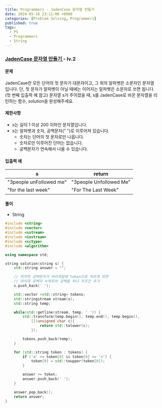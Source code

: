 ```yaml
---
title: Programmers - JadenCase 문자열 만들기
date: 2024-05-16 23:11:00 +0900
categories: [Problem Solving, Programmers]
published: true
tags:
  - PS
  - Programmers
  - String
---
```


### [ JadenCase 문자열 만들기 ](https://school.programmers.co.kr/learn/courses/30/lessons/12951#) - lv.2

#### 문제

JadenCase란 모든 단어의 첫 문자가 대문자이고, 그 외의 알파벳은 소문자인 문자열입니다. 단, 첫 문자가 알파벳이 아닐 때에는 이어지는 알파벳은 소문자로 쓰면 됩니다. (첫 번째 입출력 예 참고)
문자열 s가 주어졌을 때, s를 JadenCase로 바꾼 문자열을 리턴하는 함수, solution을 완성해주세요.

#### 제한사항

- s는 길이 1 이상 200 이하인 문자열입니다.
- s는 알파벳과 숫자, 공백문자(" ")로 이루어져 있습니다.
  - 숫자는 단어의 첫 문자로만 나옵니다.
  - 숫자로만 이루어진 단어는 없습니다.
  - 공백문자가 연속해서 나올 수 있습니다.

#### 입출력 예

| s                       | return                  |
| ----------------------- | ----------------------- |
| "3people unFollowed me" | "3people Unfollowed Me" |
| "for the last week"     | "For The Last Week"     |

#### 풀이

- String

```cpp
#include <string>
#include <vector>
#include <sstream>
#include <iostream>
#include <cctype>
#include <algorithm>

using namespace std;

string solution(string s) {
    std::string answer = "";

    // 마지막 공백문자가 여러개일때 token으로 자르게 되면
    // 마지막 공백이 누락되어 공백을 하나 무조건 추가
    s.push_back(' ');

    std::vector <std::string> tokens;
    std::stringstream stream(s);
    std::string temp;

    while(std::getline(stream, temp, ' ')) {
        std::transform(temp.begin(), temp.end(), temp.begin(),
            [](unsigned char c){
                return std::tolower(c);
            });

        tokens.push_back(temp);
    }

    for (std::string token : tokens) {
        if ('a' <= token[0] && token[0] <= 'z') {
            token[0] = std::toupper(token[0]);
        }

        answer += token;
        answer.push_back(' ');
    }

    answer.pop_back();
    return answer;
}
```
